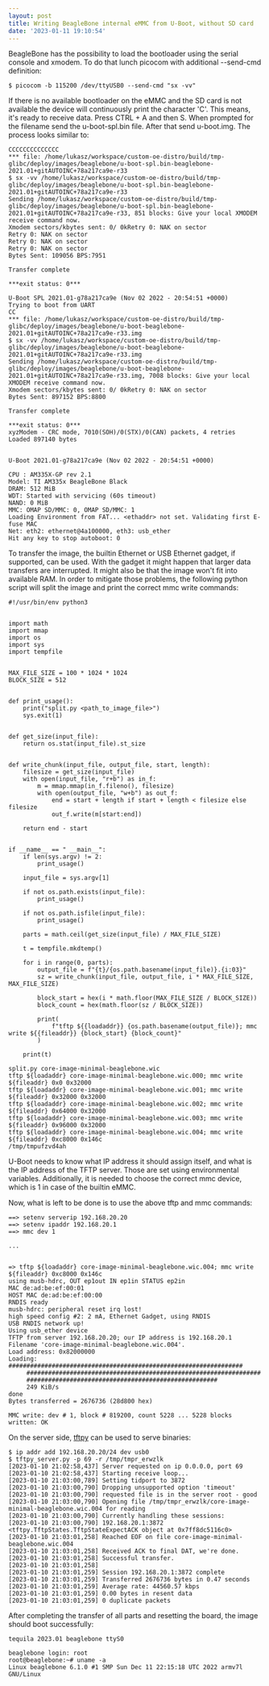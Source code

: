 ```yaml
---
layout: post
title: Writing BeagleBone internal eMMC from U-Boot, without SD card
date: '2023-01-11 19:10:54'
---
```


BeagleBone has the possibility to load the bootloader using the serial console and xmodem. To do that lunch picocom with additional --send-cmd definition:

    $ picocom -b 115200 /dev/ttyUSB0 --send-cmd "sx -vv"

If there is no available bootloader on the eMMC and the SD card is not available the device will continuously print the character 'C'. This means, it's ready to receive data. Press CTRL + A and then S. When prompted for the filename send the u-boot-spl.bin file. After that send u-boot.img. The process looks similar to:

    CCCCCCCCCCCCCC
    *** file: /home/lukasz/workspace/custom-oe-distro/build/tmp-glibc/deploy/images/beaglebone/u-boot-spl.bin-beaglebone-2021.01+gitAUTOINC+78a217ca9e-r33
    $ sx -vv /home/lukasz/workspace/custom-oe-distro/build/tmp-glibc/deploy/images/beaglebone/u-boot-spl.bin-beaglebone-2021.01+gitAUTOINC+78a217ca9e-r33
    Sending /home/lukasz/workspace/custom-oe-distro/build/tmp-glibc/deploy/images/beaglebone/u-boot-spl.bin-beaglebone-2021.01+gitAUTOINC+78a217ca9e-r33, 851 blocks: Give your local XMODEM receive command now.
    Xmodem sectors/kbytes sent: 0/ 0kRetry 0: NAK on sector
    Retry 0: NAK on sector
    Retry 0: NAK on sector
    Retry 0: NAK on sector
    Bytes Sent: 109056 BPS:7951                            
    
    Transfer complete
    
    ***exit status: 0***
    
    U-Boot SPL 2021.01-g78a217ca9e (Nov 02 2022 - 20:54:51 +0000)
    Trying to boot from UART
    CC
    *** file: /home/lukasz/workspace/custom-oe-distro/build/tmp-glibc/deploy/images/beaglebone/u-boot-beaglebone-2021.01+gitAUTOINC+78a217ca9e-r33.img
    $ sx -vv /home/lukasz/workspace/custom-oe-distro/build/tmp-glibc/deploy/images/beaglebone/u-boot-beaglebone-2021.01+gitAUTOINC+78a217ca9e-r33.img
    Sending /home/lukasz/workspace/custom-oe-distro/build/tmp-glibc/deploy/images/beaglebone/u-boot-beaglebone-2021.01+gitAUTOINC+78a217ca9e-r33.img, 7008 blocks: Give your local XMODEM receive command now.
    Xmodem sectors/kbytes sent: 0/ 0kRetry 0: NAK on sector
    Bytes Sent: 897152 BPS:8800                            
    
    Transfer complete
    
    ***exit status: 0***
    xyzModem - CRC mode, 7010(SOH)/0(STX)/0(CAN) packets, 4 retries
    Loaded 897140 bytes
    
    
    U-Boot 2021.01-g78a217ca9e (Nov 02 2022 - 20:54:51 +0000)
    
    CPU : AM335X-GP rev 2.1
    Model: TI AM335x BeagleBone Black
    DRAM: 512 MiB
    WDT: Started with servicing (60s timeout)
    NAND: 0 MiB
    MMC: OMAP SD/MMC: 0, OMAP SD/MMC: 1
    Loading Environment from FAT... <ethaddr> not set. Validating first E-fuse MAC
    Net: eth2: ethernet@4a100000, eth3: usb_ether
    Hit any key to stop autoboot: 0 

To transfer the image, the builtin Ethernet or USB Ethernet gadget, if supported, can be used. With the gadget it might happen that larger data transfers are interrupted. It might also be that the image won't fit into available RAM. In order to mitigate those problems, the following python script will split the image and print the correct mmc write commands:

    #!/usr/bin/env python3
    
    
    import math
    import mmap
    import os
    import sys
    import tempfile
    
    
    MAX_FILE_SIZE = 100 * 1024 * 1024
    BLOCK_SIZE = 512
    
    
    def print_usage():
        print("split.py <path_to_image_file>")
        sys.exit(1)
    
    
    def get_size(input_file):
        return os.stat(input_file).st_size
    
    
    def write_chunk(input_file, output_file, start, length):
        filesize = get_size(input_file)
        with open(input_file, "r+b") as in_f:
            m = mmap.mmap(in_f.fileno(), filesize)
            with open(output_file, "w+b") as out_f:
                end = start + length if start + length < filesize else filesize
                out_f.write(m[start:end])
    
        return end - start
    
    
    if __name__ == " __main__":
        if len(sys.argv) != 2:
            print_usage()
    
        input_file = sys.argv[1]
    
        if not os.path.exists(input_file):
            print_usage()
    
        if not os.path.isfile(input_file):
            print_usage()
    
        parts = math.ceil(get_size(input_file) / MAX_FILE_SIZE)
    
        t = tempfile.mkdtemp()
    
        for i in range(0, parts):
            output_file = f"{t}/{os.path.basename(input_file)}.{i:03}"
            sz = write_chunk(input_file, output_file, i * MAX_FILE_SIZE, MAX_FILE_SIZE)
    
            block_start = hex(i * math.floor(MAX_FILE_SIZE / BLOCK_SIZE))
            block_count = hex(math.floor(sz / BLOCK_SIZE))
    
            print(
                f"tftp ${{loadaddr}} {os.path.basename(output_file)}; mmc write ${{fileaddr}} {block_start} {block_count}"
            )
    
        print(t)

    split.py core-image-minimal-beaglebone.wic
    tftp ${loadaddr} core-image-minimal-beaglebone.wic.000; mmc write ${fileaddr} 0x0 0x32000
    tftp ${loadaddr} core-image-minimal-beaglebone.wic.001; mmc write ${fileaddr} 0x32000 0x32000
    tftp ${loadaddr} core-image-minimal-beaglebone.wic.002; mmc write ${fileaddr} 0x64000 0x32000
    tftp ${loadaddr} core-image-minimal-beaglebone.wic.003; mmc write ${fileaddr} 0x96000 0x32000
    tftp ${loadaddr} core-image-minimal-beaglebone.wic.004; mmc write ${fileaddr} 0xc8000 0x146c
    /tmp/tmpufzvd4ah

U-Boot needs to know what IP address it should assign itself, and what is the IP address of the TFTP server. Those are set using environmental variables. Additionally, it is needed to choose the correct mmc device, which is 1 in case of the builtin eMMC.

Now, what is left to be done is to use the above tftp and mmc commands:

    ==> setenv serverip 192.168.20.20
    ==> setenv ipaddr 192.168.20.1
    ==> mmc dev 1
    
    ...
    
    
    => tftp ${loadaddr} core-image-minimal-beaglebone.wic.004; mmc write ${fileaddr} 0xc8000 0x146c
    using musb-hdrc, OUT ep1out IN ep1in STATUS ep2in
    MAC de:ad:be:ef:00:01
    HOST MAC de:ad:be:ef:00:00
    RNDIS ready
    musb-hdrc: peripheral reset irq lost!
    high speed config #2: 2 mA, Ethernet Gadget, using RNDIS
    USB RNDIS network up!
    Using usb_ether device
    TFTP from server 192.168.20.20; our IP address is 192.168.20.1
    Filename 'core-image-minimal-beaglebone.wic.004'.
    Load address: 0x82000000
    Loading: #################################################################
    	 #################################################################
    	 #####################################################
    	 249 KiB/s
    done
    Bytes transferred = 2676736 (28d800 hex)
    
    MMC write: dev # 1, block # 819200, count 5228 ... 5228 blocks written: OK

On the server side, [tftpy](https://tftpy.sourceforge.net/) can be used to serve binaries:

    $ ip addr add 192.168.20.20/24 dev usb0
    $ tftpy_server.py -p 69 -r /tmp/tmpr_erwzlk
    [2023-01-10 21:02:58,437] Server requested on ip 0.0.0.0, port 69
    [2023-01-10 21:02:58,437] Starting receive loop...
    [2023-01-10 21:03:00,789] Setting tidport to 3872
    [2023-01-10 21:03:00,790] Dropping unsupported option 'timeout'
    [2023-01-10 21:03:00,790] requested file is in the server root - good
    [2023-01-10 21:03:00,790] Opening file /tmp/tmpr_erwzlk/core-image-minimal-beaglebone.wic.004 for reading
    [2023-01-10 21:03:00,790] Currently handling these sessions:
    [2023-01-10 21:03:00,790] 192.168.20.1:3872 <tftpy.TftpStates.TftpStateExpectACK object at 0x7ff8dc5116c0>
    [2023-01-10 21:03:01,258] Reached EOF on file core-image-minimal-beaglebone.wic.004
    [2023-01-10 21:03:01,258] Received ACK to final DAT, we're done.
    [2023-01-10 21:03:01,258] Successful transfer.
    [2023-01-10 21:03:01,258] 
    [2023-01-10 21:03:01,259] Session 192.168.20.1:3872 complete
    [2023-01-10 21:03:01,259] Transferred 2676736 bytes in 0.47 seconds
    [2023-01-10 21:03:01,259] Average rate: 44560.57 kbps
    [2023-01-10 21:03:01,259] 0.00 bytes in resent data
    [2023-01-10 21:03:01,259] 0 duplicate packets

After completing the transfer of all parts and resetting the board, the image should boot successfully:

    tequila 2023.01 beaglebone ttyS0
    
    beaglebone login: root
    root@beaglebone:~# uname -a
    Linux beaglebone 6.1.0 #1 SMP Sun Dec 11 22:15:18 UTC 2022 armv7l GNU/Linux

